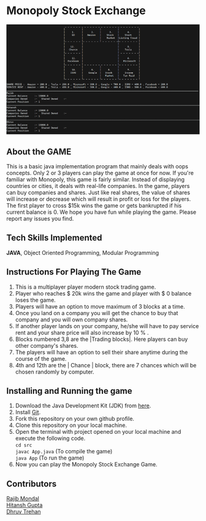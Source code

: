 # Monopoly Stock Exchange  
  ![Game Dashboard](gameDashboard.png)
## About the GAME  
This is a basic java implementation program that mainly deals with oops concepts. Only 2 or 3 players can play the game at once for now. If you're familiar with Monopoly, this game is fairly similar. Instead of displaying countries or cities, it deals with real-life companies. In the game, players can buy companies and shares. Just like real shares, the value of shares will increase or decrease which will result in profit or loss for the players. The first player to cross $15k wins the game or gets bankrupted if his current balance is 0. We hope you have fun while playing the game. Please report any issues you find.

## Tech Skills Implemented  
**JAVA**, Object Oriented Programming, Modular Programming

## Instructions For Playing The Game  
1. This is a multiplayer player  modern stock trading game.
2. Player who reaches $ 20k wins the game and player with $ 0 balance loses the game.
3. Players will have an option to move maximum of 3 blocks at a time.
4. Once you land on a company you will get the chance to buy that company and you will own company shares.
5. If another player lands on your company, he/she will have to pay service rent and your share price will also increase by 10 % .
6. Blocks numbered 3,8 are the |Trading blocks|. Here players can buy other company's shares.
7. The players will have an option to sell their share anytime during the course of the game.
8. 4th and 12th are the | Chance | block, there are 7 chances which will be chosen randomly by computer.  

## Installing and Running the game 
1. Download the Java Development Kit (JDK) from [here](https://www.oracle.com/in/java/technologies/javase-downloads.html).
2. Install [Git](https://git-scm.com/downloads).
3. Fork this repository on your own github profile.
4. Clone this repository on your local machine.
5. Open the terminal with project opened on your local machine and execute the following code.  
   `cd src`  
   `javac App.java` (To compile the game)  
   `java App` (To run the game)  
6. Now you can play the Monopoly Stock Exchange Game.

## Contributors  
[Rajib Mondal](https://github.com/mondalraj)            
[Hitansh Gupta](https://github.com/Hitansh1G)            
[Dhruv Trehan](https://github.com/DhruvTrehan29)

